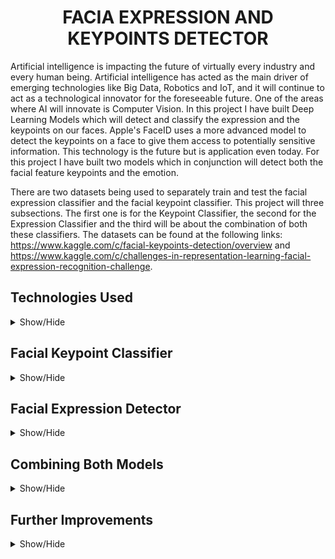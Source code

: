 <h1 align='center'>FACIA EXPRESSION AND KEYPOINTS DETECTOR</h1> 

Artificial intelligence is impacting the future of virtually every industry and every human being. Artificial intelligence has acted as the main driver of emerging technologies like Big Data, Robotics and IoT, and it will continue to act as a technological innovator for the foreseeable future. One of the areas where AI will innovate is Computer Vision. In this project I have built Deep Learning Models which will detect and classify the expression and the keypoints on our faces. Apple's FaceID uses a more advanced model to detect the keypoints on a face to give them access to potentially sensitive information. This technology is the future but is application even today. For this project I have built two models which in conjunction will detect both the facial feature keypoints and the emotion.

There are two datasets being used to separately train and test the facial expression classifier and the facial keypoint classifier. This project will three subsections. The first one is for the Keypoint Classifier, the second for the Expression Classifier and the third will be about the combination of both these classifiers. The datasets can be found at the following links: https://www.kaggle.com/c/facial-keypoints-detection/overview and https://www.kaggle.com/c/challenges-in-representation-learning-facial-expression-recognition-challenge.

## Technologies Used

<details>
<a name="Technologies Used"></a>
<summary>Show/Hide</summary>
<br>

* Python
* Pandas
* Numpy
* Seaborn
* Matplotlib
* CV2
* Tensorflow 2.0
* Keras
* Sci-kit Learn
* Google Collab
</details>

## Facial Keypoint Classifier

<details>
<a name="Technologies Used"></a>
<summary>Show/Hide</summary>
<br>
  
### All About the Pictures

After mounting the drive in Google Collab notebook, I just took a quick look at the data for the Facial Keypoint Classifier. The dataset contains 2,140 non-null rows and 30 columns. Column 1 all the way through 29 contain the x and y coordinate values of the keypoints of the images. The last column contains the images pixel values in a space separated string. So the first order of business is to convert the image values into a proper format, like a 2-D numpy array.

<h5 align="center">Facial Keypoints Dataset</h5>
<p align="center">
  <img src="https://github.com/CSmahesh04/Facial_Expression_Keypoint_Detection/blob/main/Images/data_values.PNG" width=750 height= 450>
</p>

Next, I plotted the image with the keypoints overlaid on top just to get a sense of how the keypoints look on a face. The x and y coordinates for each feature are in adjacent columns, that means all the x-coordinates are in even numbered columns while all the y-coordinates are in odd numbered columns. Below is a small example of the images with their keypoints overlaid on top.

<h5 align="center">Keypoints Overlaid on Images</h5>
<p align="center">
  <img src="https://github.com/CSmahesh04/Facial_Expression_Keypoint_Detection/blob/main/Images/grid_pics.PNG" width=850 height= 600>
</p>

For an accurate model, we require data. While 2,140 images may seem like a lot, it really isn't. Also for a model to be robust, we have to feed it images which have slight distortions or taken at an angle, so that it can generalize better. To achieve this, we perform image augmentations like randomly flipping, zooming in, changing pixel values of the images in the dataset. Below is a small example:

<h5 align="center">Original Image</h5>
<p align="center">
  <img src="https://github.com/CSmahesh04/Facial_Expression_Keypoint_Detection/blob/main/Images/nromal_dude.PNG" width=370>
</p>

<h5 align="center">Horizontally Flipped Image</h5>
<p align="center">
  <img src="https://github.com/CSmahesh04/Facial_Expression_Keypoint_Detection/blob/main/Images/hori_dude.PNG" width=370>
</p>

<h5 align="center">Vertically Flipped Image</h5>
<p align="center">
  <img src="https://github.com/CSmahesh04/Facial_Expression_Keypoint_Detection/blob/main/Images/vertical_dude.PNG" width=370>
</p>

<h5 align="center">Brightened Image</h5>
<p align="center">
  <img src="https://github.com/CSmahesh04/Facial_Expression_Keypoint_Detection/blob/main/Images/bright_dude.PNG" width=370>
</p>

After doing all that we have a dataset which contains 8,560 images. Now I normalize the image data by dividing each pixel value of each image with 255. Since all images are in grayscale, the pixel values range only from 0 to 255 with a single colour channel. By dividing with 255, we lower the values of each pixel to anywhere between 0 and 1, while retaining the relational information required for an image to be an image. This lets the model run faster and more efficiently. I then split the data in a train-test split, with 20% of images going to the test data.

### Modelling the Deep Learning Model

I experimented a lot with different deep learning models and quickly found out that a simple dense neural network with only ANNs or CNNs was nowhere enough to achieve the desired result, I suspect because of the vanishing gradient problem. So I started searching online and found out about Residual Networks and their **skip connection** feature which is useful in combating the vanishing gradient problem. After spending a lot of time learning about Residual networks, I decided to use ResNets which include **identity mapping**. I took inspiration from the various Residual Networks and built my own flavour of it, which includes dropout layers, pooling layers and traditional CNNs too. Below shows my design for the Convolutional and Identity Block in the Residual block.

<h5 align="center">Design of Residual Block</h5>
<p align="center">
  <img src="https://github.com/CSmahesh04/Facial_Expression_Keypoint_Detection/blob/main/Images/res_block.PNG" width=400>
</p>

<h5 align="center">Design of Convolutional and Identity Block</h5>
<p align="center">
  <img src="https://github.com/CSmahesh04/Facial_Expression_Keypoint_Detection/blob/main/Images/conv_id_block.PNG" width=600 height=500>
</p>

### Model Compilation and Assessment

I have used the **Adam** optimizer, as it is the best optimizer as it is dynamic. I utilized cross validation with a validation split of 5% to check for any sort of overfitting by using the EarlyStopping callback from Keras & Tensorflow. After training the model multiple times, while changing the architecture of the model multiple times, I got a model which gave me 84% accuracy in detecting the keypoints.

<h5 align="center">Accuracy of the Facial Keypoint Detector</h5>
<p align="center">
  <img src="https://github.com/CSmahesh04/Facial_Expression_Keypoint_Detection/blob/main/Images/accuracy.PNG" width=600, height=200>
</p>
</details>

## Facial Expression Detector

<details>
<a name="Technologies Used"></a>
<summary>Show/Hide</summary>
<br>
  
### About The Data

Now I will build a DL model which detects and classifies emotions from the image. The dataset for this model contains only 2 columns but 24,568 images. The first row contains integers from 0 to 4. Each of these integers stands for an emotion. 0=Angry, 1=Disgust, 2=Sad, 3=Happy, 4=Surprise. The other column contains the image pixel values as a space separated string. Thus, we need to change the format of the image pixel values from a string to a 2-D numpy array.

<h5 align="center">Facial Expression Dataset</h5>
<p align="center">
  <img src="https://github.com/CSmahesh04/Facial_Expression_Keypoint_Detection/blob/main/Images/data_exp.PNG" width=400>
</p>

### Data Preparation and Image Augmentation

Just like for the keypoint classifier it is always a good idea to increase the dataset by performing image augmentations to make the model more robust. This makes the model generalize to new unseen data better. I perform horizontal and vertical flipping, zoom, image brightening and rotation using the ImageDataGenerator module from **Tensorflow**. Since this is a multi-class classification problem, it is always a good idea to check how evenly sampled the classes are. As we can see in the bar graph below, there are very few images for the 'Disgusted' expression, while there are more than 6 times the images for emotion 'Happy'. This poses a problem when it comes to classify a disgusted image.

<h5 align="center">Distribution of Images by Class</h5>
<p align="center">
  <img src="https://github.com/CSmahesh04/Facial_Expression_Keypoint_Detection/blob/main/Images/bars.PNG" width=500 height=400>
</p>

Next it is crucial to encode the expression category properly. The model does tries to infer relation between integer numbers, while in this case there is no such thing. So I use the One-Hot encoding module from **Sci-kit Learn**. I also do image normalization by dividing the image pixel values by 255. Then I split the data into train-validation-test sets of 45%,45% and 10% respectively. I then use the ImageDataGenerator module to feed in the images in batch size of 64.

### Model Compilation and Assessment

I used the same neural network model for this classifier as well as the keypoint detector, along with an Adam optimizer and EarlyStopping module. The accuracy of the model on the test data which was set aside is 87%. This is very accurate. Below is the confusion matrix heatmap and the classification report of the model performance.

<h5 align="center">Confusion Matrix Heatmap</h5>
<p align="center">
  <img src="https://github.com/CSmahesh04/Facial_Expression_Keypoint_Detection/blob/main/Images/heatmap.PNG" width=400>
</p>

<h5 align="center">Classification Report</h5>
<p align="center">
  <img src="https://github.com/CSmahesh04/Facial_Expression_Keypoint_Detection/blob/main/Images/class_report.PNG" width=400>
</p>

Below we can see the models performance on a random set of 15 images. As expected, whenever there is a picture of a disgusted person, the model performed very poorly. This can easily be remedied by balancing the data better for each class.

<h5 align="center">Example Images with True and Predicted Expressions</h5>
<p align="center">
  <img src="https://github.com/CSmahesh04/Facial_Expression_Keypoint_Detection/blob/main/Images/exp_faces.PNG" width=900 height= 600>
</p>
</details>

## Combining Both Models

<details>
<a name="Technologies Used"></a>
<summary>Show/Hide</summary>
<br>
  
Now that both our classifiers are ready and trained well, we can combine these two models so that they can feed into each other and produce a single output which predicts the keypoint's x and y coordinates and the emotion of the picture. We can assume that with the lower accuracy of 84%, this combination of models is overall accurate by 84%. Below is a plot of a set of images which have been tested after passing through both the models. I say they are pretty accurate.

<h5 align="center">Combined Model Predictions on Test Images</h5>
<p align="center">
  <img src="https://github.com/CSmahesh04/Facial_Expression_Keypoint_Detection/blob/main/Images/combined_faces.PNG" width=900 height=700>
</p>
</details>

## Further Improvements
<details>
<a name="Technologies Used"></a>
<summary>Show/Hide</summary>
<br>
  
While this is a very useful feature in detecting and recognizing the emotion of a human being, the concept of this project unlocks its true potential as a video application rather than on static images. But that requires a lot of processing power and specialized neural networks.
</details>
